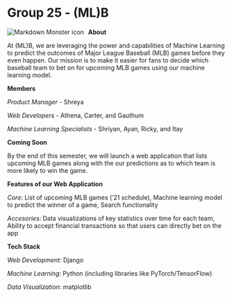 # Group 25 - (ML)B

<img src="https://upload.wikimedia.org/wikipedia/en/thumb/a/a6/Major_League_Baseball_logo.svg/1200px-Major_League_Baseball_logo.svg.png"
     alt="Markdown Monster icon"
     style="float: left; margin-right: 10px;" />

**About** 

At (ML)B, we are leveraging the power and capabilities of Machine Learning to predict the outcomes of Major League Baseball (MLB) games before they even happen. Our mission is to 
make it easier for fans to decide which baseball team to bet on for upcoming MLB games using our machine learning model.


**Members**

*Product Manager* - Shreya

*Web Developers* - Athena, Carter, and Gauthum

*Machine Learning Specialists* - Shriyan, Ayan, Ricky, and Itay

**Coming Soon**

By the end of this semester, we will launch a web application that lists upcoming MLB games along with the our predictions as to which team is more likely to win the game. 

**Features of our Web Application**

*Core*: List of upcoming MLB games (‘21 schedule), Machine learning model to predict the winner of a game, Search functionality

*Accesories*: Data visualizations of key statistics over time for each team, Ability to accept financial transactions so that users can directly bet on the app

**Tech Stack**

*Web Development*: Django

*Machine Learning*: Python (including libraries like PyTorch/TensorFlow)

*Data Visualization*: matplotlib
